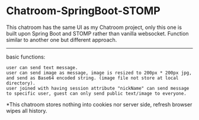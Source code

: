 # Chatroom-SpringBoot-STOMP

This chatroom has the same UI as my Chatroom project, only this one is built upon Spring Boot and STOMP rather than vanilla websocket.
Function similar to another one but different approach.

---
basic functions:

    user can send text message.
    user can send image as message, image is resized to 200px * 200px jpg, and send as Base64 encoded string. (image file not store at local directory).
    user joined with having session attribute "nickName" can send message to specific user, guest can only send public text/image to everyone.

*This chatroom stores nothing into cookies nor server side, refresh browser wipes all history.

